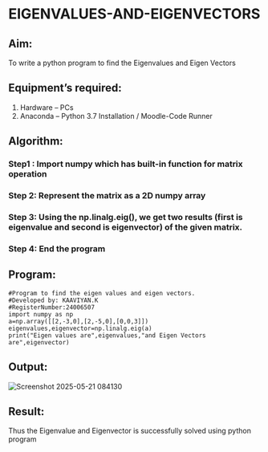 # EIGENVALUES-AND-EIGENVECTORS
## Aim:
To write a python program to find the Eigenvalues and Eigen Vectors
## Equipment’s required:
1. 	Hardware – PCs
2. 	Anaconda – Python 3.7 Installation / Moodle-Code Runner
## Algorithm:
### Step1 : Import numpy which has built-in function for matrix operation 
### Step 2: Represent the matrix as a 2D numpy array 
### Step 3: Using the np.linalg.eig(),  we get two results (first is eigenvalue and second is eigenvector) of the given matrix.
### Step 4: End the program

## Program:
``````
#Program to find the eigen values and eigen vectors.
#Developed by: KAAVIYAN.K
#RegisterNumber:24006507
import numpy as np
a=np.array([[2,-3,0],[2,-5,0],[0,0,3]])
eigenvalues,eigenvector=np.linalg.eig(a)
print("Eigen values are",eigenvalues,"and Eigen Vectors are",eigenvector)
``````
## Output:
![Screenshot 2025-05-21 084130](https://github.com/user-attachments/assets/aeb2ddae-11c2-4a8a-a5c8-bba202d00fa0)


## Result:
Thus the Eigenvalue and Eigenvector is successfully solved using python program
